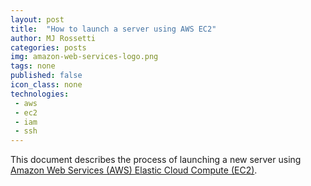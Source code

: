 ```yaml
---
layout: post
title:  "How to launch a server using AWS EC2"
author: MJ Rossetti
categories: posts
img: amazon-web-services-logo.png
tags: none
published: false
icon_class: none
technologies:
 - aws
 - ec2
 - iam
 - ssh
---
```


This document describes the process of launching a new server using [Amazon Web Services (AWS) Elastic Cloud Compute (EC2)](http://aws.amazon.com/ec2/).
